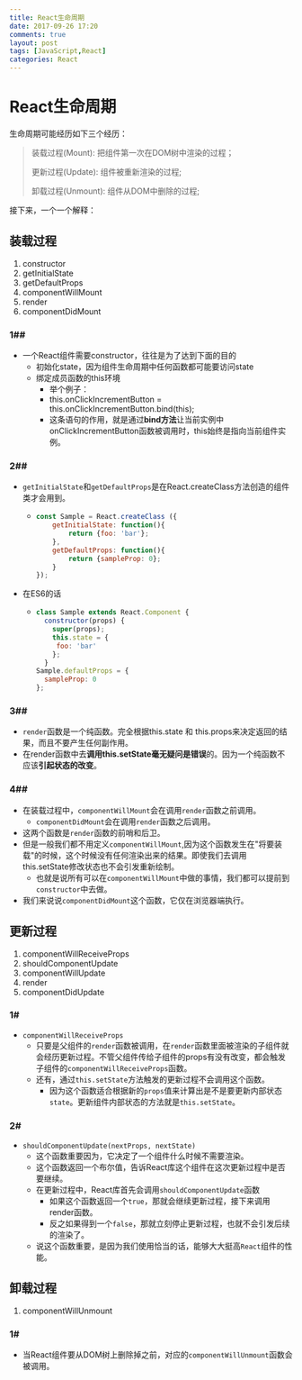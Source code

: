```yaml
---
title: React生命周期
date: 2017-09-26 17:20
comments: true
layout: post
tags: [JavaScript,React]
categories: React
---
```


# React生命周期

生命周期可能经历如下三个经历：

> 装载过程(Mount): 把组件第一次在DOM树中渲染的过程；
>
> 更新过程(Update): 组件被重新渲染的过程;
>
> 卸载过程(Unmount): 组件从DOM中删除的过程;

<!--more-->

接下来，一个一个解释：

## 装载过程

1. constructor
2. getInitialState
3. getDefaultProps
4. componentWillMount
5. render
6. componentDidMount




### 1##

- 一个React组件需要constructor，往往是为了达到下面的目的
  - 初始化state，因为组件生命周期中任何函数都可能要访问state
  - 绑定成员函数的this环境
    - 举个例子：
    - this.onClickIncrementButton = this.onClickIncrementButton.bind(this);
    - 这条语句的作用，就是通过**bind方法**让当前实例中onClickIncrementButton函数被调用时，this始终是指向当前组件实例。

### 2##

- `getInitialState`和`getDefaultProps`是在React.createClass方法创造的组件类才会用到。

  - ```javascript
    const Sample = React.createClass ({
        getInitialState: function(){
            return {foo: 'bar'};
        },
      	getDefaultProps: function(){
            return {sampleProp: 0};
        }
    });	
    ```

- 在ES6的话

  - ```javascript
    class Sample extends React.Component {
      constructor(props) {
        super(props);
        this.state = {
         foo: 'bar'
        };
      }
    Sample.defaultProps = {
      sampleProp: 0
    };
    ```

### 3##

- `render`函数是一个纯函数。完全根据this.state 和  this.props来决定返回的结果，而且不要产生任何副作用。
- 在render函数中去**调用this.setState毫无疑问是错误**的。因为一个纯函数不应该**引起状态的改变**。

### 4##

- 在装载过程中，`componentWillMount`会在调用`render`函数之前调用。
  - `componentDidMount`会在调用`render`函数之后调用。
- 这两个函数是`render`函数的前哨和后卫。
- 但是一般我们都不用定义`componentWillMount`,因为这个函数发生在"将要装载"的时候，这个时候没有任何渲染出来的结果。即使我们去调用this.setState修改状态也不会引发重新绘制。
  - 也就是说所有可以在`componentWillMount`中做的事情，我们都可以提前到`constructor`中去做。
- 我们来说说`componentDidMount`这个函数，它仅在浏览器端执行。


## 更新过程

1. componentWillReceiveProps
2. shouldComponentUpdate
3. componentWillUpdate
4. render
5. componentDidUpdate



### 1#

- `componentWillReceiveProps`
  - 只要是父组件的`render`函数被调用，在`render`函数里面被渲染的子组件就会经历更新过程。不管父组件传给子组件的props有没有改变，都会触发子组件的`componentWillReceiveProps`函数。
  - 还有，通过`this.setState`方法触发的更新过程不会调用这个函数。
    - 因为这个函数适合根据新的`props`值来计算出是不是要更新内部状态`state`。更新组件内部状态的方法就是`this.setState`。

### 2#

- `shouldComponentUpdate(nextProps, nextState)`
  - 这个函数重要因为，它决定了一个组件什么时候不需要渲染。
  - 这个函数返回一个布尔值，告诉React库这个组件在这次更新过程中是否要继续。
  - 在更新过程中，React库首先会调用`shouldComponentUpdate`函数
    - 如果这个函数返回一个`true`，那就会继续更新过程，接下来调用render函数。
    - 反之如果得到一个`false`，那就立刻停止更新过程，也就不会引发后续的渲染了。
  - 说这个函数重要，是因为我们使用恰当的话，能够大大挺高`React`组件的性能。

## 卸载过程

1. componentWillUnmount



### 1#

- 当React组件要从DOM树上删除掉之前，对应的`componentWillUnmount`函数会被调用。

